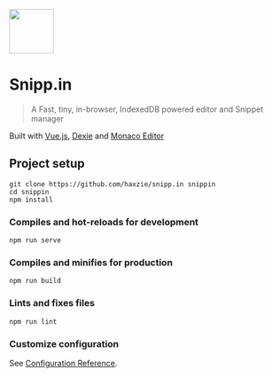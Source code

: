 <img src="https://raw.githubusercontent.com/haxzie/snipp.in/master/public/logo.png" width="80px" height="80px"/>

# Snipp.in
> A Fast, tiny, in-browser, IndexedDB powered editor and Snippet manager

Built with [Vue.js](https://vuejs.org), [Dexie](https://dexie.org) and [Monaco Editor](https://microsoft.github.io/monaco-editor/)  

## Project setup
```
git clone https://github.com/haxzie/snipp.in snippin
cd snippin
npm install
```

### Compiles and hot-reloads for development
```
npm run serve
```

### Compiles and minifies for production
```
npm run build
```

### Lints and fixes files
```
npm run lint
```

### Customize configuration
See [Configuration Reference](https://cli.vuejs.org/config/).
